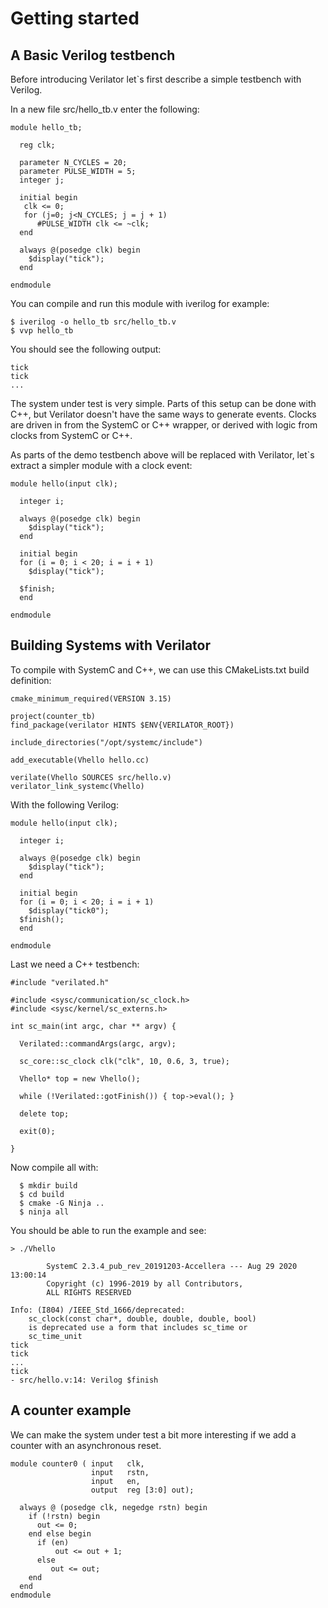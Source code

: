 # Getting started

## A Basic Verilog testbench

Before introducing Verilator let`s first describe a simple testbench with Verilog.

In a new file src/hello_tb.v enter the following:

```
module hello_tb;

  reg clk;

  parameter N_CYCLES = 20;
  parameter PULSE_WIDTH = 5;
  integer j;

  initial begin
   clk <= 0;
   for (j=0; j<N_CYCLES; j = j + 1)
      #PULSE_WIDTH clk <= ~clk;
  end

  always @(posedge clk) begin
    $display("tick");
  end

endmodule
```

You can compile and run this module with iverilog for example:

```
$ iverilog -o hello_tb src/hello_tb.v
$ vvp hello_tb
```

You should see the following output:

```
tick
tick
...
```

The system under test is very simple. Parts of this setup can be done with C++, but Verilator doesn't have the same ways to generate events. Clocks are driven in from the SystemC or C++ wrapper, or derived with logic from clocks from SystemC or C++.

As parts of the demo testbench above will be replaced with Verilator, let`s extract a simpler module with a clock event:

```
module hello(input clk);

  integer i;

  always @(posedge clk) begin
    $display("tick");
  end

  initial begin
  for (i = 0; i < 20; i = i + 1)
    $display("tick");

  $finish;
  end

endmodule
```

## Building Systems with Verilator


To compile with SystemC and C++, we can use this CMakeLists.txt build definition:

```
cmake_minimum_required(VERSION 3.15)

project(counter_tb)
find_package(verilator HINTS $ENV{VERILATOR_ROOT})

include_directories("/opt/systemc/include")

add_executable(Vhello hello.cc)

verilate(Vhello SOURCES src/hello.v)
verilator_link_systemc(Vhello)
```

With the following Verilog:

```
module hello(input clk);

  integer i;

  always @(posedge clk) begin
    $display("tick");
  end

  initial begin
  for (i = 0; i < 20; i = i + 1)
    $display("tick0");
  $finish();
  end

endmodule
```

Last we need a C++ testbench:

```
#include "verilated.h"

#include <sysc/communication/sc_clock.h>
#include <sysc/kernel/sc_externs.h>

int sc_main(int argc, char ** argv) {

  Verilated::commandArgs(argc, argv);

  sc_core::sc_clock clk("clk", 10, 0.6, 3, true);

  Vhello* top = new Vhello();

  while (!Verilated::gotFinish()) { top->eval(); }

  delete top;

  exit(0);

}
```

Now compile all with:

```
  $ mkdir build
  $ cd build
  $ cmake -G Ninja ..
  $ ninja all
```

You should be able to run the example and see:

```
> ./Vhello

        SystemC 2.3.4_pub_rev_20191203-Accellera --- Aug 29 2020 13:00:14
        Copyright (c) 1996-2019 by all Contributors,
        ALL RIGHTS RESERVED

Info: (I804) /IEEE_Std_1666/deprecated:
    sc_clock(const char*, double, double, double, bool)
    is deprecated use a form that includes sc_time or
    sc_time_unit
tick
tick
...
tick
- src/hello.v:14: Verilog $finish
```

## A counter example

We can make the system under test a bit more interesting if we add a counter with an asynchronous reset.

```
module counter0 ( input   clk,
                  input   rstn,
                  input   en,
                  output  reg [3:0] out);

  always @ (posedge clk, negedge rstn) begin
    if (!rstn) begin
      out <= 0;
    end else begin
      if (en)
          out <= out + 1;
      else
         out <= out;
    end
  end
endmodule
```

